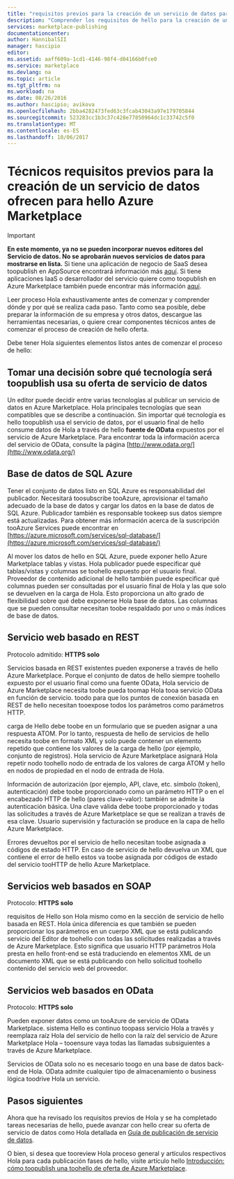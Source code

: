 ```yaml
---
title: "requisitos previos para la creación de un servicio de datos para hello Marketplace aaaTechnical | Documentos de Microsoft"
description: "Comprender los requisitos de hello para la creación de un servicio de datos toodeploy y vender en hello Azure Marketplace"
services: marketplace-publishing
documentationcenter: 
author: HannibalSII
manager: hascipio
editor: 
ms.assetid: aaff609a-1cd1-4146-98f4-d04166b0fce0
ms.service: marketplace
ms.devlang: na
ms.topic: article
ms.tgt_pltfrm: na
ms.workload: na
ms.date: 08/26/2016
ms.author: hascipio; avikova
ms.openlocfilehash: 2bba4282473fed63c3fcab43043a97e179705844
ms.sourcegitcommit: 523283cc1b3c37c428e77850964dc1c33742c5f0
ms.translationtype: MT
ms.contentlocale: es-ES
ms.lasthandoff: 10/06/2017
---
```

# <a name="technical-pre-requisites-for-creating-a-data-service-offer-for-hello-azure-marketplace"></a>Técnicos requisitos previos para la creación de un servicio de datos ofrecen para hello Azure Marketplace
> [!IMPORTANT]
> **En este momento, ya no se pueden incorporar nuevos editores del Servicio de datos. No se aprobarán nuevos servicios de datos para mostrarse en lista.** Si tiene una aplicación de negocio de SaaS desea toopublish en AppSource encontrará información más [aquí](https://appsource.microsoft.com/partners). Si tiene aplicaciones IaaS o desarrollador del servicio quiere como toopublish en Azure Marketplace también puede encontrar más información [aquí](https://azure.microsoft.com/marketplace/programs/certified/).
> 
> 

Leer proceso Hola exhaustivamente antes de comenzar y comprender dónde y por qué se realiza cada paso. Tanto como sea posible, debe preparar la información de su empresa y otros datos, descargue las herramientas necesarias, o quiere crear componentes técnicos antes de comenzar el proceso de creación de hello oferta.

Debe tener Hola siguientes elementos listos antes de comenzar el proceso de hello:

## <a name="make-a-decision-on-what-technology-will-be-used-toopublish-your-data-service-offer"></a>Tomar una decisión sobre qué tecnología será toopublish usa su oferta de servicio de datos
Un editor puede decidir entre varias tecnologías al publicar un servicio de datos en Azure Marketplace. Hola principales tecnologías que sean compatibles que se describe a continuación. Sin importar qué tecnología es hello toopublish usa el servicio de datos, por el usuario final de hello consume datos de Hola a través de hello **fuente de OData** expuestos por el servicio de Azure Marketplace. Para encontrar toda la información acerca del servicio de OData, consulte la página [http://www.odata.org/](http://www.odata.org/)

## <a name="sql-azure-database"></a>Base de datos de SQL Azure
Tener el conjunto de datos listo en SQL Azure es responsabilidad del publicador. Necesitará toosubscribe tooAzure, aprovisionar el tamaño adecuado de la base de datos y cargar los datos en la base de datos de SQL Azure. Publicador también es responsable tookeep sus datos siempre está actualizadas. Para obtener más información acerca de la suscripción tooAzure Services puede encontrar en [https://azure.microsoft.com/services/sql-database/](https://azure.microsoft.com/services/sql-database/)

Al mover los datos de hello en SQL Azure, puede exponer hello Azure Marketplace tablas y vistas. Hola publicador puede especificar qué tablas/vistas y columnas se toohello expuesto por el usuario final. Proveedor de contenido adicional de hello también puede especificar qué columnas pueden ser consultadas por el usuario final de Hola y las que solo se devuelven en la carga de Hola. Esto proporciona un alto grado de flexibilidad sobre qué debe exponerse Hola base de datos. Las columnas que se pueden consultar necesitan toobe respaldado por uno o más índices de base de datos.

## <a name="rest-based-web-service"></a>Servicio web basado en REST
Protocolo admitido: **HTTPS solo**

Servicios basada en REST existentes pueden exponerse a través de hello Azure Marketplace. Porque el conjunto de datos de hello siempre toohello expuesto por el usuario final como una fuente OData, Hola servicio de Azure Marketplace necesita toobe pueda toomap Hola tooa servicio OData en función de servicio. toodo para que los puntos de conexión basada en REST de hello necesitan tooexpose todos los parámetros como parámetros HTTP.

carga de Hello debe toobe en un formulario que se pueden asignar a una respuesta ATOM. Por lo tanto, respuesta de hello de servicios de hello necesita toobe en formato XML y solo puede contener un elemento repetido que contiene los valores de la carga de hello (por ejemplo, conjunto de registros). Hola servicio de Azure Marketplace asignará Hola repetir nodo toohello nodo de entrada de los valores de carga ATOM y hello en nodos de propiedad en el nodo de entrada de Hola.

Información de autorización (por ejemplo, API, clave, etc. símbolo (token), autenticación) debe toobe proporcionado como un parámetro HTTP o en el encabezado HTTP de hello (pares clave-valor): también se admite la autenticación básica. Una clave válida debe toobe proporcionado y todas las solicitudes a través de Azure Marketplace se que se realizan a través de esa clave. Usuario supervisión y facturación se produce en la capa de hello Azure Marketplace.

Errores devueltos por el servicio de hello necesitan toobe asignada a códigos de estado HTTP. En caso de servicio de hello devuelva un XML que contiene el error de hello estos va toobe asignada por códigos de estado del servicio tooHTTP de hello Azure Marketplace.

## <a name="soap-based-web-services"></a>Servicios web basados en SOAP
Protocolo: **HTTPS solo**

requisitos de Hello son Hola mismo como en la sección de servicio de hello basada en REST. Hola única diferencia es que también se pueden proporcionar los parámetros en un cuerpo XML que se está publicando servicio del Editor de toohello con todas las solicitudes realizadas a través de Azure Marketplace. Esto significa que usuario HTTP parámetros Hola presta en hello front-end se está traduciendo en elementos XML de un documento XML que se está publicando con hello solicitud toohello contenido del servicio web del proveedor.

## <a name="odata-based-web-services"></a>Servicios web basados en OData
Protocolo: **HTTPS solo**

Pueden exponer datos como un tooAzure de servicio de OData Marketplace. sistema Hello es continuo toopass servicio Hola a través y reemplaza raíz Hola del servicio de hello con la raíz del servicio de Azure Marketplace Hola – tooensure vaya todas las llamadas subsiguientes a través de Azure Marketplace.

Servicios de OData solo no es necesario toogo en una base de datos back-end de Hola. OData admite cualquier tipo de almacenamiento o business lógica toodrive Hola un servicio.

## <a name="next-steps"></a>Pasos siguientes
Ahora que ha revisado los requisitos previos de Hola y se ha completado tareas necesarias de hello, puede avanzar con hello crear su oferta de servicio de datos como Hola detallada en [Guía de publicación de servicio de datos](marketplace-publishing-data-service-creation.md).

O bien, si desea que tooreview Hola proceso general y artículos respectivos Hola para cada publicación fases de hello, visite artículo hello [Introducción: cómo toopublish una toohello de oferta de Azure Marketplace](marketplace-publishing-getting-started.md).

[link-acct]:marketplace-publishing-accounts-creation-registration.md
